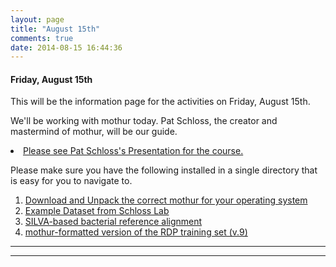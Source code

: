 ```yaml
---
layout: page
title: "August 15th"
comments: true
date: 2014-08-15 16:44:36
---
```


#### Friday, August 15th

This will be the information page for the activities on Friday, August 15th.

We'll be working with mothur today.  Pat Schloss, the creator and mastermind of mothur, will be our guide.

<li><a href="http://pschloss.github.io/2014_08_15-mothur/#1">Please see Pat Schloss's Presentation for the course.</a></li>

Please make sure you have the following installed in a single directory that is easy for you to navigate to.

1. [Download and Unpack the correct mothur for your operating system](http://www.mothur.org/wiki/Download_mothur)
2. [Example Dataset from Schloss Lab](http://www.mothur.org/w/images/d/d6/MiSeqSOPData.zip)
3. [SILVA-based bacterial reference alignment](http://www.mothur.org/w/images/9/98/Silva.bacteria.zip)
4. [mothur-formatted version of the RDP training set (v.9)](http://www.mothur.org/w/images/5/59/Trainset9_032012.pds.zip)

-----------------------------------------------
-----------------------------------------------
